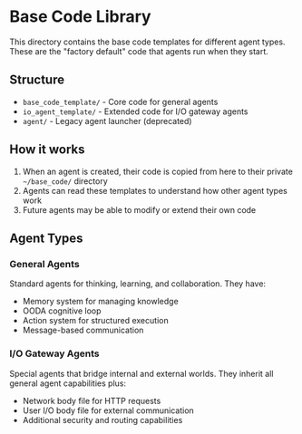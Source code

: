# Base Code Library

This directory contains the base code templates for different agent types. These are the "factory default" code that agents run when they start.

## Structure

- `base_code_template/` - Core code for general agents
- `io_agent_template/` - Extended code for I/O gateway agents
- `agent/` - Legacy agent launcher (deprecated)

## How it works

1. When an agent is created, their code is copied from here to their private `~/base_code/` directory
2. Agents can read these templates to understand how other agent types work
3. Future agents may be able to modify or extend their own code

## Agent Types

### General Agents
Standard agents for thinking, learning, and collaboration. They have:
- Memory system for managing knowledge
- OODA cognitive loop
- Action system for structured execution
- Message-based communication

### I/O Gateway Agents  
Special agents that bridge internal and external worlds. They inherit all general agent capabilities plus:
- Network body file for HTTP requests
- User I/O body file for external communication
- Additional security and routing capabilities